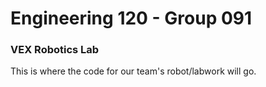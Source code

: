 # Engineering 120 - Group 091
### VEX Robotics Lab

This is where the code for our team's robot/labwork will go. 
